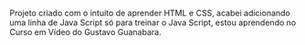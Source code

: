 Projeto criado com o intuito de aprender HTML e CSS, acabei adicionando uma linha de Java Script só para treinar o Java Script, estou aprendendo no Curso em Vídeo do Gustavo Guanabara.
